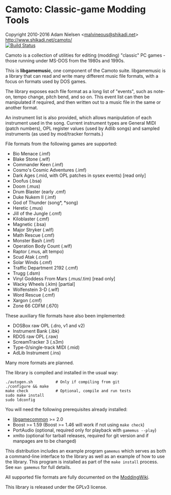 Camoto: Classic-game Modding Tools
==================================
Copyright 2010-2016 Adam Nielsen <<malvineous@shikadi.net>>  
http://www.shikadi.net/camoto/  
[![Build Status](https://travis-ci.org/Malvineous/libgamemusic.svg?branch=master)](https://travis-ci.org/Malvineous/libgamemusic)

Camoto is a collection of utilities for editing (modding) "classic" PC
games - those running under MS-DOS from the 1980s and 1990s.

This is **libgamemusic**, one component of the Camoto suite.  libgamemusic is a
library that can read and write many different music file formats, with a focus
on formats used by DOS games.

The library exposes each file format as a long list of "events", such as
note-on, tempo change, pitch bend, and so on.  This event list can then be
manipulated if required, and then written out to a music file in the same or
another format.

An instrument list is also provided, which allows manipulation of each
instrument used in the song.  Current instrument types are General MIDI (patch
numbers), OPL register values (used by Adlib songs) and sampled instruments
(as used by mod/tracker formats.)

File formats from the following games are supported:

  * Bio Menace (.imf)
  * Blake Stone (.wlf)
  * Commander Keen (.imf)
  * Cosmo's Cosmic Adventures (.imf)
  * Dark Ages (.mid, with OPL patches in sysex events) [read only]
  * Doofus (.bsa)
  * Doom (.mus)
  * Drum Blaster (early .cmf)
  * Duke Nukem II (.imf)
  * God of Thunder (song*, *song)
  * Heretic (.mus)
  * Jill of the Jungle (.cmf)
  * Kiloblaster (.cmf)
  * Magnetic (.bsa)
  * Major Stryker (.wlf)
  * Math Rescue (.cmf)
  * Monster Bash (.imf)
  * Operation Body Count (.wlf)
  * Raptor (.mus, alt tempo)
  * Scud Atak (.cmf)
  * Solar Winds (.cmf)
  * Traffic Department 2192 (.cmf)
  * Trugg (.dsm)
  * Vinyl Goddess From Mars (.mus/.tim) [read only]
  * Wacky Wheels (.klm) [partial]
  * Wolfenstein 3-D (.wlf)
  * Word Rescue (.cmf)
  * Xargon (.cmf)
  * Zone 66 CDFM (.670)

These auxiliary file formats have also been implemented:

  * DOSBox raw OPL (.dro, v1 and v2)
  * Instrument Bank (.ibk)
  * RDOS raw OPL (.raw)
  * ScreamTracker 3 (.s3m)
  * Type-0/single-track MIDI (.mid)
  * AdLib Instrument (.ins)

Many more formats are planned.

The library is compiled and installed in the usual way:

    ./autogen.sh          # Only if compiling from git
    ./configure && make
    make check            # Optional, compile and run tests
    sudo make install
    sudo ldconfig

You will need the following prerequisites already installed:

  * [libgamecommon](https://github.com/Malvineous/libgamecommon) >= 2.0
  * Boost >= 1.59 (Boost >= 1.46 will work if not using `make check`)
  * PortAudio (optional, required only for playback with `gamemus --play`)
  * xmlto (optional for tarball releases, required for git version and if
    manpages are to be changed)

This distribution includes an example program `gamemus` which serves as both
a command-line interface to the library as well as an example of how to use
the library.  This program is installed as part of the `make install` process.
See `man gamemus` for full details.

All supported file formats are fully documented on the
[ModdingWiki](http://www.shikadi.net/moddingwiki/Category:Music_formats).

This library is released under the GPLv3 license.
